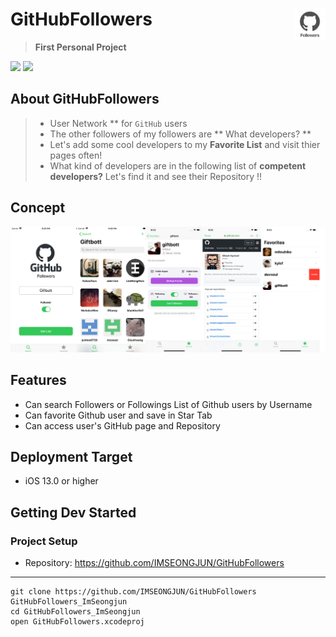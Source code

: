 
# GitHubFollowers <img src = "https://github.com/IMSEONGJUN/GitHubFollowers/blob/master/GitHubFollowers/Support/Assets.xcassets/AppIcon.appiconset/Icon.png?raw=true" width = 50 align = right>
> **First Personal Project**

[<img src = "https://devimages-cdn.apple.com/app-store/marketing/guidelines/images/badge-download-on-the-app-store.svg">](https://itunes.apple.com/us/app/github-followers/id1497318994?mt=8) [<img src = "https://devimages-cdn.apple.com/app-store/marketing/guidelines/images/badge-download-on-the-app-store-kr.svg">](https://itunes.apple.com/kr/app/github-followers/id1497318994?mt=8)

## About GitHubFollowers
> - User Network ** for `GitHub` users
> - The other followers of my followers are ** What developers? **
> - Let's add some cool developers to my **Favorite List** and visit thier pages often!
> - What kind of developers are in the following list of **competent developers?** Let's find it and see their Repository !!

## Concept

![이미지](https://github.com/IMSEONGJUN/GitHubFollowers/blob/master/GitHubFollowers/screenshot/GitHubFollowers.png?raw=true)


## Features

- Can search Followers or Followings List of Github users by Username
- Can favorite Github user and save in Star Tab
- Can access user's GitHub page and Repository

## Deployment Target

- iOS 13.0 or higher

## Getting Dev Started

### Project Setup

- Repository: https://github.com/IMSEONGJUN/GitHubFollowers
---
```
git clone https://github.com/IMSEONGJUN/GitHubFollowers GitHubFollowers_ImSeongjun
cd GitHubFollowers_ImSeongjun
open GitHubFollowers.xcodeproj
```
